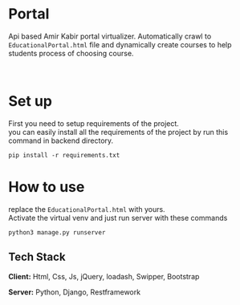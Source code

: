 # Portal

Api based Amir Kabir portal virtualizer.
Automatically crawl to `EducationalPortal.html` file and dynamically create courses to help students process of choosing course.


<br/>

# Set up

First you need to setup requirements of the project. <br/>
you can easily install all the requirements of the project by run this command in backend directory. <br/>
```
pip install -r requirements.txt
```


# How to use
replace the `EducationalPortal.html` with yours. <br/>
Activate the virtual venv and just run server with these commands
```
python3 manage.py runserver
```



## Tech Stack

**Client:** Html, Css, Js, jQuery, loadash, Swipper, Bootstrap

**Server:** Python, Django, Restframework


